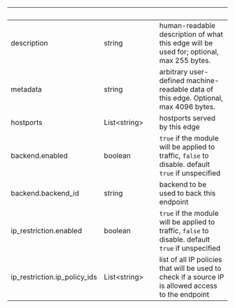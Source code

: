 
|&nbsp;|&nbsp;|&nbsp;|&nbsp;|
|---|---|---|---|
| description | string | | human-readable description of what this edge will be used for; optional, max 255 bytes. |
| metadata | string | | arbitrary user-defined machine-readable data of this edge. Optional, max 4096 bytes. |
| hostports | List&lt;string&gt; | | hostports served by this edge |
| backend.enabled | boolean | | `true` if the module will be applied to traffic, `false` to disable. default `true` if unspecified |
| backend.backend_id | string | | backend to be used to back this endpoint |
| ip_restriction.enabled | boolean | | `true` if the module will be applied to traffic, `false` to disable. default `true` if unspecified |
| ip_restriction.ip_policy_ids | List&lt;string&gt; | | list of all IP policies that will be used to check if a source IP is allowed access to the endpoint |